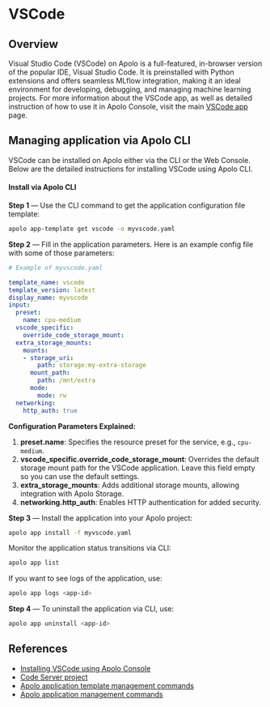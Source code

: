 # VSCode

## Overview

Visual Studio Code (VSCode) on Apolo is a full-featured, in-browser version of the popular IDE, Visual Studio Code. It is preinstalled with Python extensions and offers seamless MLflow integration, making it an ideal environment for developing, debugging, and managing machine learning projects. For more information about the VSCode app, as well as detailed instruction of how to use it in Apolo Console, visit the main [VSCode app](../../../apolo-console/apps/available-apps/vs-code.md) page.

## Managing application via Apolo CLI

VSCode can be installed on Apolo either via the CLI or the Web Console. Below are the detailed instructions for installing VSCode using Apolo CLI.

#### Install via Apolo CLI

**Step 1** — Use the CLI command to get the application configuration file template:

```bash
apolo app-template get vscode -o myvscode.yaml
```

**Step 2** — Fill in the application parameters. Here is an example config file with some of those parameters:

```yaml
# Example of myvscode.yaml

template_name: vscode
template_version: latest
display_name: myvscode
input:
  preset:
    name: cpu-medium
  vscode_specific:
    override_code_storage_mount:
  extra_storage_mounts:
    mounts:
    - storage_uri:
        path: storage:my-extra-storage
      mount_path:
        path: /mnt/extra
      mode:
        mode: rw
  networking:
    http_auth: true
```

**Configuration Parameters Explained:**

1. **preset.name**: Specifies the resource preset for the service, e.g., `cpu-medium`.
2. **vscode\_specific.override\_code\_storage\_mount**: Overrides the default storage mount path for the VSCode application. Leave this field empty so you can use the default settings.
3. **extra\_storage\_mounts**: Adds additional storage mounts, allowing integration with Apolo Storage.
4. **networking.http\_auth**: Enables HTTP authentication for added security.

**Step 3** — Install the application into your Apolo project:

```bash
apolo app install -f myvscode.yaml
```

Monitor the application status transitions via CLI:

```bash
apolo app list
```

If you want to see logs of the application, use:

```bash
apolo app logs <app-id>
```

**Step 4** — To uninstall the application via CLI, use:

```bash
apolo app uninstall <app-id>
```

## References

* [Installing VSCode using Apolo Console](../../../apolo-console/apps/available-apps/vs-code.md)
* [Code Server project](https://github.com/coder/code-server)
* [Apolo application template management commands](https://app.gitbook.com/s/-MOkWy7dB5MDbkSII8iF/commands/app-template)
* [Apolo application management commands](https://app.gitbook.com/s/-MOkWy7dB5MDbkSII8iF/commands/app)
